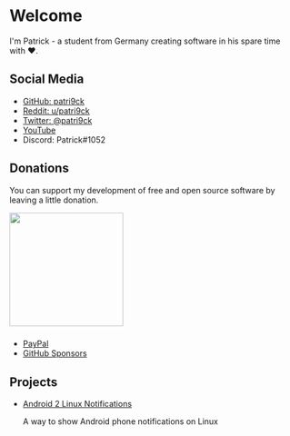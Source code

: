 # Welcome

I'm Patrick - a student from Germany creating software in his spare time with ❤️.

## Social Media
- [GitHub: patri9ck](https://github.com/patri9ck)
- [Reddit: u/patri9ck](https://www.reddit.com/user/patri9ck)
- [Twitter: @patri9ck](https://twitter.com/patri9ck)
- [YouTube](https://www.youtube.com/channel/UCcF8MpcjvDxHW2XUps2jBvw)
- Discord: Patrick#1052

## Donations
You can support my development of free and open source software by leaving a little donation.

<a href="https://www.buymeacoffee.com/patri9ck">
  <img src="https://cdn.buymeacoffee.com/buttons/v2/default-yellow.png" width="200">
</a>

###
- [PayPal](https://www.paypal.com/donate/?hosted_button_id=FWF2R4G69WJUY)
- [GitHub Sponsors](https://github.com/sponsors/patri9ck)

## Projects
- [Android 2 Linux Notifications](a2ln/index.md)

  A way to show Android phone notifications on Linux

